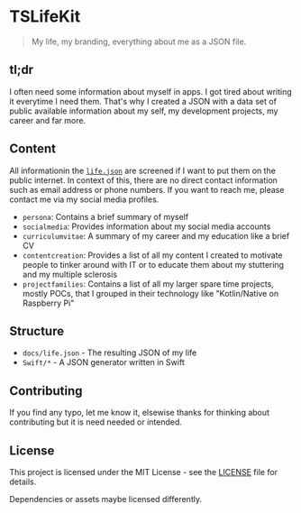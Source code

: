 # TSLifeKit

> My life, my branding, everything about me as a JSON file.

## tl;dr

I often need some information about myself in apps. I got tired about writing it everytime I need them. That's why I created a JSON with a data set of public available information about my self, my development projects, my career and far more.

## Content
All informationin the [`life.json`](docs/life.json) are screened if I want to put them on the public internet. In context of this, there are no direct contact information such as email address or phone numbers. If you want to reach me, please contact me via my social media profiles.

- `persona`: Contains a brief summary of myself
- `socialmedia`: Provides information about my social media accounts
- `curriculumvitae`: A summary of my career and my education like a brief CV
- `contentcreation`: Provides a list of all my content I created to motivate people to tinker around with IT or to educate them about my stuttering and my multiple sclerosis
- `projectfamilies`: Contains a list of all my larger spare time projects, mostly POCs, that I grouped in their technology like "Kotlin/Native on Raspberry Pi"

## Structure

- `docs/life.json` - The resulting JSON of my life
- `Swift/*` - A JSON generator written in Swift

## Contributing

If you find any typo, let me know it, elsewise thanks for thinking about contributing but it is need needed or intended.

## License

This project is licensed under the MIT License - see the [LICENSE](LICENSE.md) file for details.

Dependencies or assets maybe licensed differently.
